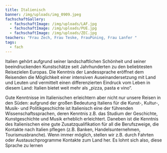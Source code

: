 ```yaml
---
title: Italienisch
banner: /img/uploads/img_0909.jpeg
fachschaftGallery:
  - fachschaftImage: /img/uploads/LAF.jpg
  - fachschaftImage: /img/uploads/PUE.jpg
  - fachschaftImage: /img/uploads/ZEC.jpg
teachers: "Frau Zech, Frau Teske, FrauPüning, Frau Lanfer "
tags:
  - fach
---
```

Italien gehört aufgrund seiner landschaftlichen Schönheit und seiner beeindruckenden Kunstschätze seit Jahrhunderten zu den beliebtesten Reisezielen Europas. Die Kenntnis der Landessprache eröffnet dem Reisenden die Möglichkeit einer intensiven Auseinandersetzung mit Land und Leuten und vermittelt einen differenzierten Eindruck vom Leben in diesem Land: Italien bietet weit mehr als „pizza, pasta e vino“.

Gute Kenntnisse im Italienischen erleichtern aber nicht nur unsere Reisen in den Süden: aufgrund der großen Bedeutung Italiens für die Kunst-, Kultur-, Musik- und Politikgeschichte ist Italienisch eine der führenden Wissenschaftssprachen, deren Kenntnis z.B. das Studium der Geschichte, Kunstgeschichte und Musik erheblich erleichtert. Daneben ist die Kenntnis des Italienischen eine gute Zusatzqualifikation für all die Berufszweige, die Kontakte nach Italien pflegen (z.B. Banken, Handelsunternehmen, Tourismusbranche). Wenn immer möglich, stellen wir z.B. durch Fahrten oder Austauschprogramme Kontakte zum Land her. Es lohnt sich also, diese Sprache zu lernen